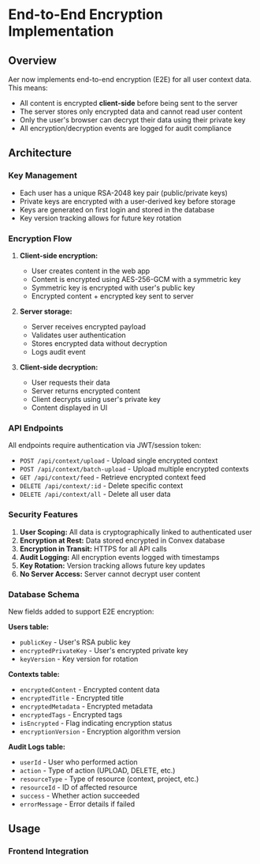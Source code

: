 # End-to-End Encryption Implementation

## Overview

Aer now implements end-to-end encryption (E2E) for all user context data. This means:
- All content is encrypted **client-side** before being sent to the server
- The server stores only encrypted data and cannot read user content
- Only the user's browser can decrypt their data using their private key
- All encryption/decryption events are logged for audit compliance

## Architecture

### Key Management
- Each user has a unique RSA-2048 key pair (public/private keys)
- Private keys are encrypted with a user-derived key before storage
- Keys are generated on first login and stored in the database
- Key version tracking allows for future key rotation

### Encryption Flow
1. **Client-side encryption:**
   - User creates content in the web app
   - Content is encrypted using AES-256-GCM with a symmetric key
   - Symmetric key is encrypted with user's public key
   - Encrypted content + encrypted key sent to server

2. **Server storage:**
   - Server receives encrypted payload
   - Validates user authentication
   - Stores encrypted data without decryption
   - Logs audit event

3. **Client-side decryption:**
   - User requests their data
   - Server returns encrypted content
   - Client decrypts using user's private key
   - Content displayed in UI

### API Endpoints

All endpoints require authentication via JWT/session token:

- `POST /api/context/upload` - Upload single encrypted context
- `POST /api/context/batch-upload` - Upload multiple encrypted contexts
- `GET /api/context/feed` - Retrieve encrypted context feed
- `DELETE /api/context/:id` - Delete specific context
- `DELETE /api/context/all` - Delete all user data

### Security Features

1. **User Scoping:** All data is cryptographically linked to authenticated user
2. **Encryption at Rest:** Data stored encrypted in Convex database
3. **Encryption in Transit:** HTTPS for all API calls
4. **Audit Logging:** All encryption events logged with timestamps
5. **Key Rotation:** Version tracking allows future key updates
6. **No Server Access:** Server cannot decrypt user content

### Database Schema

New fields added to support E2E encryption:

**Users table:**
- `publicKey` - User's RSA public key
- `encryptedPrivateKey` - User's encrypted private key
- `keyVersion` - Key version for rotation

**Contexts table:**
- `encryptedContent` - Encrypted content data
- `encryptedTitle` - Encrypted title
- `encryptedMetadata` - Encrypted metadata
- `encryptedTags` - Encrypted tags
- `isEncrypted` - Flag indicating encryption status
- `encryptionVersion` - Encryption algorithm version

**Audit Logs table:**
- `userId` - User who performed action
- `action` - Type of action (UPLOAD, DELETE, etc.)
- `resourceType` - Type of resource (context, project, etc.)
- `resourceId` - ID of affected resource
- `success` - Whether action succeeded
- `errorMessage` - Error details if failed

## Usage

### Frontend Integration

